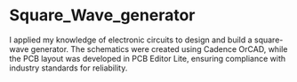 # Square_Wave_generator
I applied my knowledge of electronic circuits to design and build a square-wave generator. The schematics were created using Cadence OrCAD, while the PCB layout was developed in PCB Editor Lite, ensuring compliance with industry standards for reliability.
